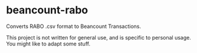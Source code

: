 # beancount-rabo

Converts RABO .csv format to Beancount Transactions. 

This project is not written for general use, and is specific to personal usage. You might like to adapt some stuff. 
